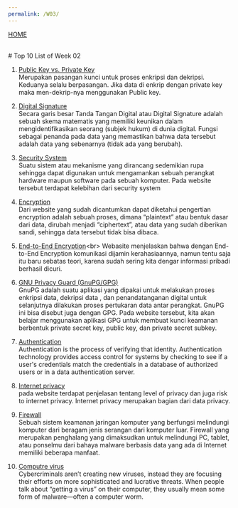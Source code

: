 ```yaml
---
permalink: /W03/
---
```

[HOME](../)

<br>
# Top 10 List of Week 02

1. [Public Key vs. Private Key](https://sectigo.com/resource-library/public-key-vs-private-key)<br>
Merupakan pasangan kunci untuk proses enkripsi dan dekripsi. Keduanya selalu berpasangan. Jika data di enkrip dengan private key maka men-dekrip-nya menggunakan Public key.

2. [Digital Signature](https://blog.javan.co.id/apa-itu-tanda-tangan-digital-923800695398)<br>
Secara garis besar Tanda Tangan Digital atau Digital Signature adalah sebuah skema matematis yang memiliki keunikan dalam mengidentifikasikan seorang (subjek hukum) di dunia digital. Fungsi sebagai penanda pada data yang memastikan bahwa data tersebut adalah data yang sebenarnya (tidak ada yang berubah).

3. [Security System](https://www.robicomp.com/security-system-adalah-solusi-untuk-menjaga-keamanan-perangkat-anda.html)<br>
Suatu sistem atau mekanisme yang dirancang sedemikian rupa sehingga dapat digunakan untuk mengamankan sebuah perangkat hardware maupun software pada sebuah komputer. Pada website tersebut terdapat kelebihan dari security system

4. [Encryption](https://windowsku.com/windowsku-explain-apakah-data-encryption/)<br>
Dari website yang sudah dicantumkan dapat diketahui pengertian encryption adalah sebuah proses, dimana “plaintext” atau bentuk dasar dari data, dirubah menjadi “ciphertext”, atau data yang sudah diberikan sandi, sehingga data tersebut tidak bisa dibaca.

5. [End-to-End Encryption](https://nuxid.com/2017/11/07/apakah-yang-dimaksud-dengan-end-to-end-encryption/#:~:text=Enkripsi%20end%2Dto%2Dend%20adalah,yang%20dibutuhkan%20untuk%20mendekripsi%20percakapan.)<br>
Webasite menjelaskan bahwa dengan End-to-End Encryption komunikasi dijamin kerahasiaannya, namun tentu saja itu baru sebatas teori, karena sudah sering kita dengar informasi pribadi berhasil dicuri.

6. [GNU Privacy Guard (GnuPG/GPG)](https://medium.com/kode-dan-kodean/belajar-memakai-gnu-privacy-guard-gnupg-gpg-3944e19dba91)<br>
GnuPG adalah suatu aplikasi yang dipakai untuk melakukan proses enkripsi data, dekripsi data , dan penandatanganan digital untuk selanjutnya dilakukan proses pertukaran data antar perangkat. GnuPG ini bisa disebut juga dengan GPG. Pada website tersebut, kita akan belajar menggunakan aplikasi GPG untuk membuat kunci keamanan berbentuk private secret key, public key, dan private secret subkey.

7. [Authentication](https://searchsecurity.techtarget.com/definition/authentication)<br>
Authentication is the process of verifying that identity. Authentication technology provides access control for systems by checking to see if a user's credentials match the credentials in a database of authorized users or in a data authentication server.

8. [Internet privacy](https://psu.pb.unizin.org/ist110/chapter/12-1-internet-privacy/)<br>
pada website terdapat penjelasan tentang level of privacy dan juga risk to internet privacy. Internet privacy merupakan bagian dari data privacy.

9. [Firewall](https://www.dewaweb.com/blog/pengertian-firewall-dan-cara-kerjanya/)<br>
Sebuah sistem keamanan jaringan komputer yang berfungsi melindungi komputer dari beragam jenis serangan dari komputer luar. Firewall yang merupakan penghalang yang dimaksudkan untuk melindungi PC, tablet, atau ponselmu dari bahaya malware berbasis data yang ada di Internet memiliki beberapa manfaat.

10. [Computre virus](https://www.malwarebytes.com/computer-virus/)<br>
Cybercriminals aren’t creating new viruses, instead they are focusing their efforts on more sophisticated and lucrative threats. When people talk about “getting a virus” on their computer, they usually mean some form of malware—often a computer worm.
